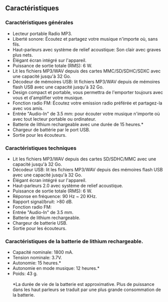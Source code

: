 ## Caractéristiques

### Caractéristiques générales

* Lecteur portable Radio MP3.
* Liberté sonore: Écoutez et partagez votre musique n'importe où, sans fils.
* Haut-parleurs avec système de relief acoustique: Son clair avec graves plus nets. 
* Élégant écran intégré sur l'appareil.
* Puissance de sortie totale (RMS): 6 W.
* Lit les fichiers MP3/WAV depuis des cartes MMC/SD/SDHC/SDXC avec une capacité jusqu'à 32 Go.
* Décodeur de mémoires USB: lit fichiers MP3/WAV depuis de mémoires flash USB avec une capacité jusqu'à 32 Go.
* Design compact et portable, vous permettra de l'emporter toujours avec vous et d'amplifier votre musique.
* Fonction radio FM: Écoutez votre emission radio préférée et partagez-la avec vos amis.
* Entrée "Audio-In" de 3.5 mm: pour écouter votre musique n'importe où avec tout lecteur portable ou ordinateur.
* Batterie de lithium rechargeable avec une durée de 15 heures.*
* Chargeur de battérie par le port USB.
* Sortie pour les écouteurs.


### Caractéristiques techniques

* Lit les fichiers MP3/WAV depuis des cartes SD/SDHC/MMC avec une capacité jusqu'à 32 Go. 
* Décodeur USB: lit les fichiers MP3/WAV depuis des mémoires flash USB avec une capacité jusqu'à 32 Go.
* Élégant écran intégré sur l'appareil.
* Haut-parleurs 2.0 avec système de relief acoustique.
* Puissance de sortie totale (RMS): 6 W.
* Réponse en fréquence: 90 Hz ~ 20 KHz.
* Rapport signal/bruit: >80 dB.
* Fonction radio FM:
* Entrée "Audio-In" de 3.5 mm.
* Batterie de lithium rechargeable.
* Chargeur de batterie USB.
* Sortie pour les écouteurs.


### Caractéristiques de la batterie de lithium rechargeable.

* Capacité nominale: 1800 mA.
* Tension nominale: 3.7V.
* Autonomie: 15 heures.*
* Autonomie en mode musique: 12 heures.*
* Poids: 43 g.
<br/><br/>
 *La durée de vie de la batterie est approximative.  Plus de puissance dans les haut parleurs se traduit par une plus grande consommation de la batterie.
<br/>
